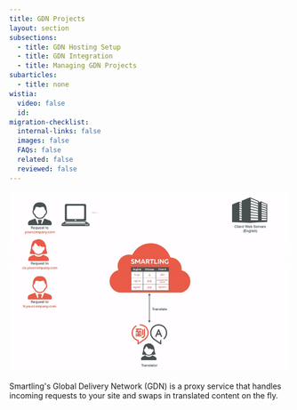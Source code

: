 ```yaml
---
title: GDN Projects
layout: section
subsections:
  - title: GDN Hosting Setup
  - title: GDN Integration
  - title: Managing GDN Projects
subarticles:
  - title: none
wistia:
  video: false
  id:
migration-checklist:
  internal-links: false
  images: false
  FAQs: false
  related: false
  reviewed: false
---
```



![](/uploads/versions/gdn-final-7-7---x----960-622x---.gif)

Smartling's Global Delivery Network (GDN) is a proxy service that handles incoming requests to your site and swaps in translated content on the fly.